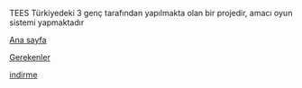 TEES Türkiyedeki 3 genç tarafından yapılmakta olan bir projedir, amacı oyun sistemi yapmaktadır

[Ana sayfa](https://atechnology55.github.io)

[Gerekenler](/gerekenler.md)

[indirme](404)
